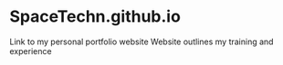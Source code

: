 # SpaceTechn.github.io
Link to my personal portfolio website 
Website outlines my training and experience
